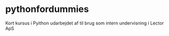 # pythonfordummies
Kort kursus i Pyithon udarbejdet af til brug som intern undervisning i Lector ApS
